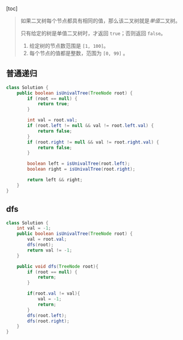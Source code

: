 [toc]

> 如果二叉树每个节点都具有相同的值，那么该二叉树就是*单值*二叉树。
>
> 只有给定的树是单值二叉树时，才返回 `true`；否则返回 `false`。
>
> 1. 给定树的节点数范围是 `[1, 100]`。
> 2. 每个节点的值都是整数，范围为 `[0, 99]` 。

## 普通递归

```java
class Solution {
    public boolean isUnivalTree(TreeNode root) {
        if (root == null) {
            return true;
        }

        int val = root.val;
        if (root.left != null && val != root.left.val) {
            return false;
        }
        if (root.right != null && val != root.right.val) {
            return false;
        }

        boolean left = isUnivalTree(root.left);
        boolean right = isUnivalTree(root.right);

        return left && right;
    }
}
```

## dfs

```java
class Solution {
    int val = -1;
    public boolean isUnivalTree(TreeNode root) {
        val = root.val;
        dfs(root);
        return val != -1;
    }

    public void dfs(TreeNode root){
        if (root == null) {
            return;
        }

        if(root.val != val){
            val = -1;
            return;
        }
        dfs(root.left);
        dfs(root.right);
    }
}
```


